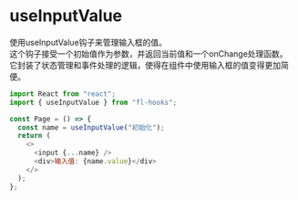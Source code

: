 # useInputValue

使用useInputValue钩子来管理输入框的值。  
这个钩子接受一个初始值作为参数，并返回当前值和一个onChange处理函数。  
它封装了状态管理和事件处理的逻辑，使得在组件中使用输入框的值变得更加简便。

```javascript
import React from "react";
import { useInputValue } from "fl-hooks";

const Page = () => {
  const name = useInputValue("初始化");
  return (
    <>
      <input {...name} />
      <div>输入值: {name.value}</div>
    </>
  );
};
```
